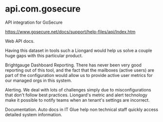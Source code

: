 # api.com.gosecure
 API integration for GoSecure

https://www.gosecure.net/docs/support/help-files/api/Index.htm

Web API docs.

Having this dataset in tools such a Liongard would help us solve a couple huge gaps with this particular product.

Brightgauge Dashboard Reporting. There has never been very good reporting out of this tool, and the fact that the mailboxes (active users) are part of the configuration would allow us to provide active user metrics for our managed orgs in this system.

Alerting. We deal with lots of challenges simply due to misconfigurations that don't follow best practices. Liongard's metric and alert technology make it possible to notify teams when an tenant's settings are incorrect.

Documentation. Auto docs in IT Glue help non technical staff quickly access detailed system information.

